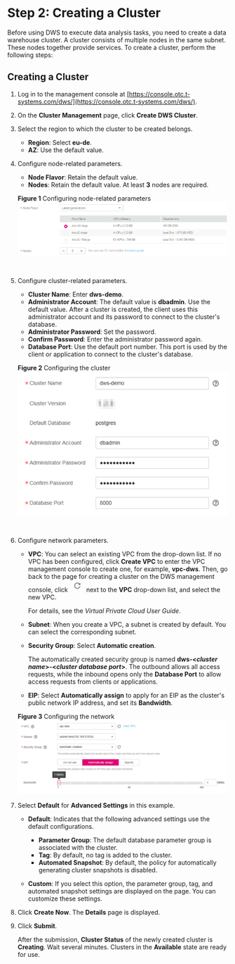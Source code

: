 # Step 2: Creating a Cluster<a name="dws_01_0013"></a>

Before using DWS to execute data analysis tasks, you need to create a data warehouse cluster. A cluster consists of multiple nodes in the same subnet. These nodes together provide services. To create a cluster, perform the following steps:

## Creating a Cluster<a name="section104149431131"></a>

1.  Log in to the management console at  [https://console.otc.t-systems.com/dws/](https://console.otc.t-systems.com/dws/).
2.  On the  **Cluster Management**  page, click  **Create DWS Cluster**.
3.  Select the region to which the cluster to be created belongs.
    -   **Region**: Select  **eu-de**.
    -   **AZ**: Use the default value.

4.  Configure node-related parameters.

    -   **Node Flavor**: Retain the default value.
    -   **Nodes**: Retain the default value. At least  **3**  nodes are required.

    **Figure  1**  Configuring node-related parameters<a name="fig1236785221310"></a>  
    ![](figures/configuring-node-related-parameters.png "configuring-node-related-parameters")

      

5.  Configure cluster-related parameters.

    -   **Cluster Name**: Enter  **dws-demo**. 
    -   **Administrator Account**: The default value is  **dbadmin**. Use the default value. After a cluster is created, the client uses this administrator account and its password to connect to the cluster's database.
    -   **Administrator Password**: Set the password.
    -   **Confirm Password**: Enter the administrator password again.
    -   **Database Port**: Use the default port number. This port is used by the client or application to connect to the cluster's database.

    **Figure  2**  Configuring the cluster<a name="fig18306201916152"></a>  
    ![](figures/configuring-the-cluster.png "configuring-the-cluster")

      

6.  Configure network parameters.

    -   **VPC**: You can select an existing VPC from the drop-down list. If no VPC has been configured, click  **Create VPC**  to enter the VPC management console to create one, for example,  **vpc-dws**. Then, go back to the page for creating a cluster on the DWS management console, click  ![](figures/icon-dws-refresh.png)  next to the  **VPC**  drop-down list, and select the new VPC.

        For details, see the  _Virtual Private Cloud User Guide_.

    -   **Subnet**: When you create a VPC, a subnet is created by default. You can select the corresponding subnet.
    -   **Security Group**: Select  **Automatic creation**.

        The automatically created security group is named  **dws-<_cluster name_\>-<_cluster database port_\>**. The outbound allows all access requests, while the inbound opens only the  **Database Port**  to allow access requests from clients or applications.

    -   **EIP**: Select  **Automatically assign**  to apply for an EIP as the cluster's public network IP address, and set its  **Bandwidth**.

    **Figure  3**  Configuring the network<a name="fig204961051161515"></a>  
    ![](figures/configuring-the-network.png "configuring-the-network")

7.  Select  **Default**  for  **Advanced Settings**  in this example.
    -   **Default**: Indicates that the following advanced settings use the default configurations.
        -   **Parameter Group**: The default database parameter group is associated with the cluster.
        -   **Tag**: By default, no tag is added to the cluster.
        -   **Automated Snapshot**: By default, the policy for automatically generating cluster snapshots is disabled.

    -   **Custom**: If you select this option, the parameter group, tag, and automated snapshot settings are displayed on the page. You can customize these settings.

8.  Click  **Create Now**. The  **Details**  page is displayed.
9.  Click  **Submit**.

    After the submission,  **Cluster Status**  of the newly created cluster is  **Creating**. Wait several minutes. Clusters in the  **Available**  state are ready for use.


